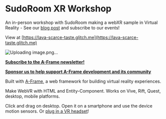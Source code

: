 # SudoRoom XR Workshop

An in-person workshop with SudoRoom making a webXR sample in Virtual Reality - See our [blog post](https://sudoroom.org/a-trip-to-show-era-japan-at-our-vr-workshop/) and subscribe to our events!

View at [https://lava-scarce-taste.glitch.me](https://lava-scarce-taste.glitch.me)

![Uploading image.png…]()


**[Subscribe to the A-Frame newsletter!](https://aframe.io/subscribe/)**

**[Sponsor us to help support A-Frame development and its community](https://github.com/sponsors/dmarcos)**

Built with [A-Frame](https://aframe.io), a web framework for building virtual reality experiences.

Make WebVR with HTML and Entity-Component. Works on Vive, Rift, Quest, desktop, mobile platforms.

Click and drag on desktop. Open it on a smartphone and use the device motion sensors. Or [plug in a VR headset](https://aframe.io/docs/0.8.0/introduction/vr-headsets-and-webvr-browsers.html)!
